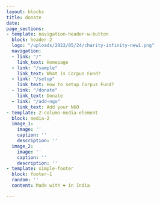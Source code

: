 ```yaml
---
layout: blocks
title: donate
date: 
page_sections:
- template: navigation-header-w-button
  block: header-2
  logo: "/uploads/2022/05/24/charity-infinity-new1.png"
  navigation:
  - link: "/"
    link_text: Homepage
  - link: "/sample"
    link_text: What is Corpus Fund?
  - link: "/setup"
    link_text: How to setup Corpus Fund?
  - link: "/donate"
    link_text: Donate
  - link: "/add-ngo"
    link_text: Add your NGO
- template: 2-column-media-element
  block: media-2
  image_1:
    image: ''
    caption: ''
    description: ''
  image_2:
    image: ''
    caption: ''
    description: ''
- template: simple-footer
  block: footer-1
  random: ''
  content: Made with ❤︎ in India

---
```

